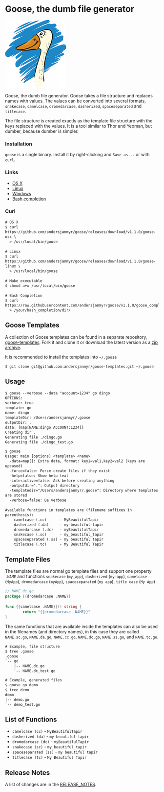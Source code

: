 # Goose, the dumb file generator

![goose](goose-small.png)

Goose, the dumb file generator. Goose takes a file structure and replaces names
with values. The values can be converted into several formats, `snakecase`,
`camelcase`, `dromedarcase`, `dasherized`, `spaceseparated` and `titlecase`.

The file structure is created exactly as the template file structure with the
keys replaced with the values. It is a tool similar to Thor and Yeoman, but
dumber, because dumber is simpler.

### Installation

`goose` is a single binary. Install it by right-clicking and `Save as...` or with
`curl`.

### Links

* [OS X](https://github.com/andersjanmyr/goose/releases/download/v1.1.0/goose-osx)
* [Linux](https://github.com/andersjanmyr/goose/releases/download/v1.1.0/goose-linux)
* [Windows](https://github.com/andersjanmyr/goose/releases/download/v1.1.0/goose.exe)
* [Bash completion](https://raw.githubusercontent.com/andersjanmyr/goose/v1.1.0/goose_completion.sh)

### Curl

```
# OS X
$ curl https://github.com/andersjanmyr/goose/releases/download/v1.1.0/goose-osx \
  > /usr/local/bin/goose

# Linux
$ curl https://github.com/andersjanmyr/goose/releases/download/v1.1.0/goose-linux \
  > /usr/local/bin/goose

# Make executable
$ chmod a+x /usr/local/bin/goose

# Bash Completion
$ curl https://raw.githubusercontent.com/andersjanmyr/goose/v1.1.0/goose_completion.sh
  > /your/bash_completion/dir/
```

## Goose Templates

A collection of Goose templates can be found in a separate repository,
[goose-templates](https://github.com/andersjanmyr/goose-templates). Fork it and
clone it or download the latest version as a
[zip archive](https://github.com/andersjanmyr/goose-templates/archive/master.zip).

It is recommended to install the templates into `~/.goose`

```
$ git clone git@github.com:andersjanmyr/goose-templates.git ~/.goose
```

## Usage

```
$ goose --verbose --data "account=1234" go dingo
OPTIONS:
verbose: true
template: go
name: dingo
templateDir: /Users/andersjanmyr/.goose
outputDir: .
data: {map[NAME:dingo ACCOUNT:1234]}
Creating dir .
Generating file ./dingo.go
Generating file ./dingo_test.go
```

```
$ goose
Usage: main [options] <template> <name>
  -data=map[]: Extra data, format: key1=val1,key2=val2 (keys are upcased)
  -force=false: Force create files if they exist
  -help=false: Show help text
  -interactive=false: Ask before creating anything
  -outputdir=".": Output directory
  -templatedir="/Users/andersjanmyr/.goose": Directory where templates are stored
  -verbose=false: Be verbose

Available functions in templates are (filename suffixes in parenthesis):
	camelcase (.cc)      - MyBeautifulTapir
	dasherized (.da)     - my-beautiful-tapir
	dromedarcase (.dc)   - myBeautifulTapir
	snakecase (.sc)      - my_beautiful_tapir
	spaceseparated (.ss) - my beautiful tapir
	titlecase (.tc)      - My Beautiful Tapir
```

## Template Files

The template files are normal go template files and support one property
`.NAME` and functions `snakecase` (`my_app`), `dasherized` (`my-app`),
`camelcase` (`MyApp`), `dromedarcase` (`myApp`), `spaceseparated` (`my app`),
`title case` (`My App`) .

```go
// NAME.dc.go
package {{dromedarcase .NAME}}

func {{camelcase .NAME}}() string {
        return "{{dromedarcase .NAME}}"
}
```

The same functions that are available inside the templates can also be used in
the filenames (and directory names), in this case they are called `NAME.sc.go`,
`NAME.da.go`, `NAME.cc.go`, `NAME.dc.go`, `NAME.ss.go`, and `NAME.tc.go`.

```
# Example, file structure
$ tree .goose
.goose
`-- go
    |-- NAME.dc.go
    `-- NAME.dc_test.go
```

```
# Example, generated files
$ goose go demo
$ tree demo
demo
|-- demo.go
`-- demo_test.go
```

## List of Functions

* `camelcase (cc)` - `MyBeautifulTapir`
* `dasherized (da)` - `my-beautiful-tapir`
* `dromedarcase (dc)` - `myBeautifulTapir`
* `snakecase (sc)` - `my_beautiful_tapir`
* `spaceseparated (ss)` - `my beautiful tapir`
* `titlecase (tc)` - `My Beautiful Tapir`


## Release Notes

A list of changes are in the [RELEASE_NOTES](RELEASE_NOTES.md).

